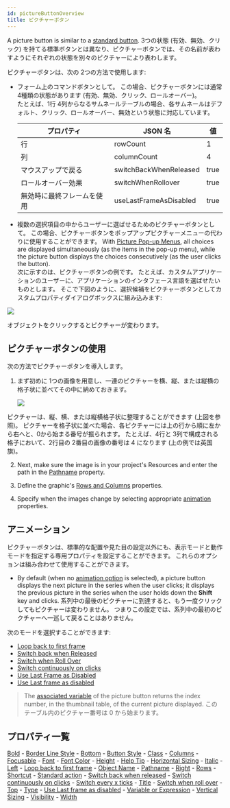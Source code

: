 ```yaml
---
id: pictureButtonOverview
title: ピクチャーボタン
---
```


A picture button is similar to a [standard button](button_overview.md). 3つの状態 (有効、無効、クリック) を持てる標準ボタンとは異なり、ピクチャーボタンでは、その名前が表わすようにそれぞれの状態を別々のピクチャーにより表わします。

ピクチャーボタンは、次の 2つの方法で使用します:

- フォーム上のコマンドボタンとして。 この場合、ピクチャーボタンには通常 4種類の状態があります (有効、無効、クリック、ロールオーバー)。\
  たとえば、1行 4列からなるサムネールテーブルの場合、各サムネールはデフォルト、クリック、ロールオーバー、無効という状態に対応しています。

  | プロパティ         | JSON 名                 | 値    |
  | ------------- | ---------------------- | ---- |
  | 行             | rowCount               | 1    |
  | 列             | columnCount            | 4    |
  | マウスアップで戻る     | switchBackWhenReleased | true |
  | ロールオーバー効果     | switchWhenRollover     | true |
  | 無効時に最終フレームを使用 | useLastFrameAsDisabled | true |

- 複数の選択項目の中からユーザーに選ばせるためのピクチャーボタンとして。 この場合、ピクチャーボタンをポップアップピクチャーメニューの代わりに使用することができます。 With [Picture Pop-up Menus](picturePopupMenu_overview.md), all choices are displayed simultaneously (as the items in the pop-up menu), while the picture button displays the choices consecutively (as the user clicks the button).\
  次に示すのは、ピクチャーボタンの例です。 たとえば、カスタムアプリケーションのユーザーに、アプリケーションのインタフェース言語を選ばせたいものとします。 そこで下図のように、選択候補をピクチャーボタンとしてカスタムプロパティダイアログボックスに組み込みます:

![](../assets/en/FormObjects/button_pictureButton.png)

オブジェクトをクリックするとピクチャーが変わります。

## ピクチャーボタンの使用

次の方法でピクチャーボタンを導入します。

1. まず初めに 1つの画像を用意し、一連のピクチャーを横、縦、または縦横の格子状に並べてその中に納めておきます。

   ![](../assets/en/FormObjects/pictureButton_grid.png)

ピクチャーは、縦、横、または縦横格子状に整理することができます (上図を参照)。 ピクチャーを格子状に並べた場合、各ピクチャーには上の行から順に左から右へと、0から始まる番号が振られます。 たとえば、4行と 3列で構成される格子において、2行目の 2番目の画像の番号は 4 になります (上の例では英国旗)。

2. Next, make sure the image is in your project's Resources and enter the path in the [Pathname](properties_TextAndPicture.md#picture-pathname) property.

3. Define the graphic's [Rows and Columns](properties_Crop.md) properties.

4. Specify when the images change by selecting appropriate [animation](properties_Animation.md) properties.

## アニメーション

ピクチャーボタンは、標準的な配置や見た目の設定以外にも、表示モードと動作モードを指定する専用プロパティを設定することができます。 これらのオプションは組み合わせて使用することができます。

- By default (when no [animation option](properties_Animation.md) is selected), a picture button displays the next picture in the series when the user clicks; it displays the previous picture in the series when the user holds down the **Shift** key and clicks. 系列中の最後のピクチャーに到達すると、もう一度クリックしてもピクチャーは変わりません。 つまりこの設定では、系列中の最初のピクチャーへ一巡して戻ることはありません。

次のモードを選択することができます:

- [Loop back to first frame](properties_Animation.md#loopBackToFirstFrame)
- [Switch back when Released](properties_Animation.md#switch-back-when-released)
- [Switch when Roll Over](properties_Animation.md#switch-when-roll-over)
- [Switch continuously on clicks](properties_Animation.md#switch-continuously-on-clicks)
- [Use Last Frame as Disabled](properties_Animation.md#use-last-frame-as-disabled)
- [Use Last frame as disabled](properties_Animation.md#use-last-frame-as-disabled)

> The [associated variable](properties_Object.md#variable-or-expression) of the picture button returns the index number, in the thumbnail table, of the current picture displayed. このテーブル内のピクチャー番号は 0 から始まります。

## プロパティ一覧

[Bold](properties_Text.md#bold) - [Border Line Style](properties_BackgroundAndBorder.md#border-line-style) - [Bottom](properties_CoordinatesAndSizing.md#bottom) - [Button Style](properties_TextAndPicture.md#button-style) - [Class](properties_Object.md#css-class) - [Columns](properties_Crop.md#columns) - [Focusable](properties_Entry.md#focusable) - [Font](properties_Text.md#font) - [Font Color](properties_Text.md#font-color) - [Height](properties_CoordinatesAndSizing.md#height) - [Help Tip](properties_Help.md#help-tip) - [Horizontal Sizing](properties_ResizingOptions.md#horizontal-sizing) - [Italic](properties_Text.md#italic) - [Left](properties_CoordinatesAndSizing.md#left) - [Loop back to first frame](properties_Animation.md#loopBackToFirstFrame) - [Object Name](properties_Object.md#object-name) - [Pathname](properties_Picture.md#pathname) - [Right](properties_CoordinatesAndSizing.md#right) - [Rows](properties_Crop.md#rows) - [Shortcut](properties_Entry.md#shortcut) - [Standard action](properties_Action.md#standard-action) - [Switch back when released](properties_Animation.md#switchBackWhenReleased) - [Switch continuously on clicks](properties_Animation.md#switch-continuously-on-clicks) - [Switch every x ticks](properties_Animation.md#switch-every-x-ticks) - [Title](properties_Object.md#title) - [Switch when roll over](properties_Animation.md#switchWhenRollOver) - [Top](properties_CoordinatesAndSizing.md#top) - [Type](properties_Object.md#type) - [Use Last frame as disabled](properties_Animation.md#use-last-frame-as-disabled) - [Variable or Expression](properties_Object.md#variable-or-expression) - [Vertical Sizing](properties_ResizingOptions.md#vertical-sizing) - [Visibility](properties_Display.md#visibility) - [Width](properties_CoordinatesAndSizing.md#width)
